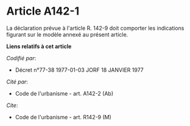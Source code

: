 # Article A142-1

La déclaration prévue à l'article R. 142-9 doit comporter les indications figurant sur le modèle annexé au présent article.

**Liens relatifs à cet article**

_Codifié par_:

  - Décret n°77-38 1977-01-03 JORF 18 JANVIER 1977

_Cité par_:

  - Code de l'urbanisme - art. A142-2 (Ab)

_Cite_:

  - Code de l'urbanisme - art. R142-9 (M)
